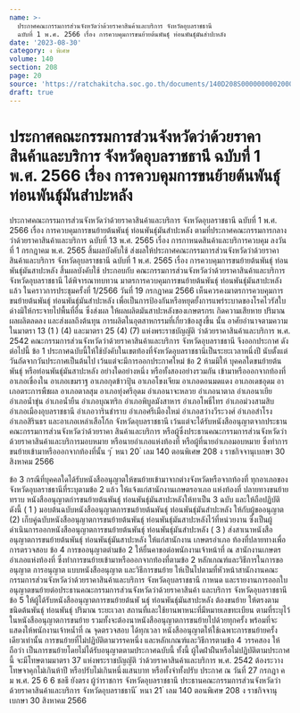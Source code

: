 ```yaml
---
name: >-
  ประกาศคณะกรรมการส่วนจังหวัดว่าด้วยราคาสินค้าและบริการ จังหวัดอุบลราชธานี
  ฉบับที่ 1 พ.ศ. 2566 เรื่อง การควบคุมการขนย้ายต้นพันธุ์ ท่อนพันธุ์มันสำปะหลัง
date: '2023-08-30'
category: ง พิเศษ
volume: 140
section: 208
page: 20
source: 'https://ratchakitcha.soc.go.th/documents/140D208S0000000002000.pdf'
draft: true
---
```


# ประกาศคณะกรรมการส่วนจังหวัดว่าด้วยราคาสินค้าและบริการ จังหวัดอุบลราชธานี ฉบับที่ 1 พ.ศ. 2566 เรื่อง การควบคุมการขนย้ายต้นพันธุ์ ท่อนพันธุ์มันสำปะหลัง

ประกาศคณะกรรมการส่วนจังหวัดว่าด้วยราคาสินค้าและบริการ จังหวัดอุบลราชธานี ฉบับที่ 1 พ.ศ. 2566 เรื่อง การควบคุมการขนย้ายต้นพันธุ์ ท่อนพันธุ์มันสำปะหลัง ตามที่ประกาศคณะกรรมการกลางว่าด้วยราคาสินค้าและบริการ ฉบับที่ 13 พ.ศ. 2565 เรื่อง การกาหนดสินค้าและบริการควบคุม ลงวันที่ 1 กรกฎาคม พ.ศ. 2565 สิ้นผลบังคับใช้ ส่งผลให้ประกาศคณะกรรมการส่วนจังหวัดว่าด้วยราคาสินค้าและบริการ จังหวัดอุบลราชธานี ฉบับที่ 1 พ.ศ. 2565 เรื่อง การควบคุมการขนย้ายต้นพันธุ์ ท่อนพันธุ์มันสาปะหลัง สิ้นผลบังคับใช้ ประกอบกับ คณะกรรมการส่วนจังหวัดว่าด้วยราคาสินค้าและบริการ จังหวัดอุบลราชธานี ได้พิจารณาทบทวน มาตรการควบคุมการขนย้ายต้นพันธุ์ ท่อนพันธุ์มันสาปะหลังแล้ว ในคราวการประชุมครั้งที่ 1/2566 วันที่ 19 กรกฎาคม 2566 เห็นควรคงมาตรการควบคุมการขนย้ายต้นพันธุ์ ท่อนพันธุ์มันสำปะหลัง เพื่อเป็นการป้องกันหรือหยุดยั้งการแพร่ระบาดของโรคไวรัสใบด่างมิให้กระจายไปพื้นที่อื่น ซึ่งส่งผล ให้ผลผลิตมันสาปะหลังของเกษตรกรเ กิดความเสียหาย ปริมาณผลผลิตลดลง และส่งผลถึงต้นทุน การผลิตในอุตสาหกรรมที่เกี่ยวข้องสูงขึ้น นั้น อาศัยอำนาจตามความในมาตรา 13 (1 ) (4) และมาตรา 25 (4) (7) แห่งพระราชบัญญัติ ว่าด้วยราคาสินค้าและบริการ พ.ศ. 2542 คณะกรรมการส่วนจังหวัดว่าด้วยราคาสินค้าและบริการ จังหวัดอุบลราชธานี จึงออกประกาศ ดังต่อไปนี้ ข้อ 1 ประกาศฉบับนี้ให้ใช้บังคับในเขตท้องที่จังหวัดอุบลราชธานีเป็นระยะเวลาหนึ่งปี นับตั้งแต่วันถัดจากวันประกาศเป็นต้นไป เว้นแต่จะมีการออกประกาศใหม่ ข้อ 2 ห้ามมิให้ บุคคลใดขนย้ายต้นพันธุ์ หรือท่อนพันธุ์มันสาปะหลัง อย่างใดอย่างหนึ่ง หรือทั้งสองอย่างรวมกัน เข้ามาหรือออกจากท้องที่อาเภอเขื่องใน อาเภอเขมราฐ อาเภอกุดข้าวปุ้น อาเภอโขงเจียม อาเภอดอนมดแดง อาเภอเดชอุดม อาเภอตระการพืชผล อาเภอตาลสุม อาเภอทุ่งศรีอุดม อำเภอนาจะหลวย อำเภอนาตาล อำเภอนาเยีย อำเภอน้ำขุ่น อำเภอน้ำยืน อำเภอบุณฑริก อำเภอพิบูลมังสาหาร อำเภอโพธิ์ไทร อำเภอม่วงสามสิบ อำเภอเมืองอุบลราชธานี อำเภอวารินชำราบ อำเภอศรีเมืองใหม่ อำเภอสว่างวีระวงศ์ อำเภอสำโรง อำเภอสิรินธร และอาเภอเหล่าเสือโก้ก จังหวัดอุบลราชธานี เว้นแต่จะได้รับหนังสืออนุญาตจากประธานคณะกรรมการส่วนจังหวัดว่าด้วยราคา สินค้าและบริการ หรือผู้ซึ่งประธานคณะกรรมการส่วนจังหวัดว่าด้วยราคาสินค้าและบริการมอบหมาย หรือนายอำเภอแห่งท้องที่ หรือผู้ที่นายอำเภอมอบหมาย ซึ่งทำการขนย้ายเข้ามาหรือออกจากท้องที่นั้น ๆ ้ หนา 20 ่ เลม 140 ตอนพิเศษ 208 ง ราชกิจจานุเบกษา 30 สิงหาคม 2566

ข้อ 3 กรณีที่บุคคลใดได้รับหนังสืออนุญาตให้ขนย้ายเข้ามาจากต่างจังหวัดหรือจากท้องที่ ทุกอาเภอของจังหวัดอุบลราชธานีที่ระบุตามข้อ 2 แล้ว ให้แจ้งแก่สานักงานเกษตรอาเภอ แห่งท้องที่ ปลายทางขนย้ายทราบ หนังสืออนุญาตกำรขนย้ายต้นพันธุ์ ท่อนพันธุ์มันสาปะหลังให้ทาเป็น 3 ฉบับ และให้ถือปฏิบัติ ดังนี้ ( 1 ) มอบต้นฉบับหนังสืออนุญาตการขนย้ายต้นพันธุ์ ท่อนพันธุ์มันสำปะหลัง ให้กับผู้ขออนุญาต (2) เก็บคู่ฉบับหนังสืออนุญาตการขนย้ายต้นพันธุ์ ท่อนพันธุ์มันสาปะหลังไว้ที่หน่วยงาน ซึ่งเป็นผู้ดำเนินการออกหนังสืออนุญาตการขนย้ายต้นพันธุ์ ท่อนพันธุ์มันสำปะหลัง ( 3 ) ส่งสาเนาหนังสืออนุญาตการขนย้ายต้นพันธุ์ ท่อนพันธุ์มันสาปะหลัง ให้แก่สานักงาน เกษตรอำเภอ ท้องที่ปลายทางเพื่อการตรวจสอบ ข้อ 4 การขออนุญาตตำมข้อ 2 ให้ยื่นคาขอต่อพนักงานเจ้าหน้าที่ ณ สานักงานเกษตร อำเภอแห่งท้องที่ ซึ่งทำการขนย้ายเข้ามาหรือออกจากท้องที่ตามข้อ 2 หลักเกณฑ์และวิธีการในการขออนุญาต การอนุญาต แบบหนังสืออนุญาต และวิธีการขนย้าย ให้เป็นไปตามที่หัวหน้าสานักงานคณะกรรมการส่วนจังหวัดว่าด้วยราคาสินค้าและบริการ จังหวัดอุบลราชธานี กาหนด และรายงานการออกใบอนุญาตขนย้ายต่อประธานคณะกรรมการส่วนจังหวัดว่าด้วยราคาสินค้า และบริการ จังหวัดอุบลราชธานี ข้อ 5 ให้ผู้ได้รับหนังสืออนุญาตการขนย้ายต้นพั นธุ์ ท่อนพันธุ์มันสาปะหลัง ต้องขนย้าย ให้ตรงตามชนิดต้นพันธุ์ ท่อนพันธุ์ ปริมาณ ระยะเวลา สถานที่และใช้ยานพาหนะที่มีหมายเลขทะเบียน ตามที่ระบุไว้ในหนังสืออนุญาตการขนย้าย รวมทั้งจะต้องนาหนังสืออนุญาตการขนย้ายไปด้วยทุกครั้ง พร้อมที่จะแสดงให้พนักงานเจ้าหน้ำที่ ณ จุดตรวจสอบ ได้ทุกเวลา หนังสืออนุญาตให้ใช้เฉพาะการขนย้ายครั้งเดียวเท่านั้น การขนย้ายที่ไม่ปฏิบัติตามวรรคหนึ่ง และหลักเกณฑ์และวิธีการตามข้อ 4 วรรคสอง ให้ถือว่า เป็นการขนย้ายโดยไม่ได้รับอนุญาตตามประกาศฉบับนี้ ทั้งนี้ ผู้ใดฝ่าฝืนหรือไม่ปฏิบัติตามประกาศนี้ จะมีโทษตามมาตรา 37 แห่งพระราชบัญญัติ ว่าด้วยราคาสินค้าและบริการ พ.ศ. 2542 ต้องระวางโทษจาคุกไม่เกินห้าปี หรือปรับไม่เกินหนึ่งแสนบาท หรือทั้งจำทั้งปรับ ประกาศ ณ วันที่ 27 กรกฎา ค ม พ.ศ. 25 6 6 ชลธี ยังตรง ผู้ว่าราชการ จังหวัดอุบลราชธานี ประธานคณะกรรมการส่วนจังหวัดว่าด้วยราคาสินค้าและบริการ จังหวัดอุบลราชธานี ้ หนา 21 ่ เลม 140 ตอนพิเศษ 208 ง ราชกิจจานุเบกษา 30 สิงหาคม 2566
